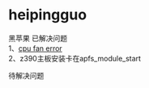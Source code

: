 # heipingguo
黑苹果
已解决问题</br>
1、[cpu fan error](z390主板安装卡在apfs_module_start.md)</br>
2、z390主板安装卡在apfs_module_start







待解决问题
